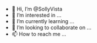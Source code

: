 - 👋 Hi, I’m @SollyVista
- 👀 I’m interested in ...
- 🌱 I’m currently learning ...
- 💞️ I’m looking to collaborate on ...
- 📫 How to reach me ...

<!---
SollyVista/SollyVista is a ✨ special ✨ repository because its `README.md` (this file) appears on your GitHub profile.
You can click the Preview link to take a look at your changes.
--->

